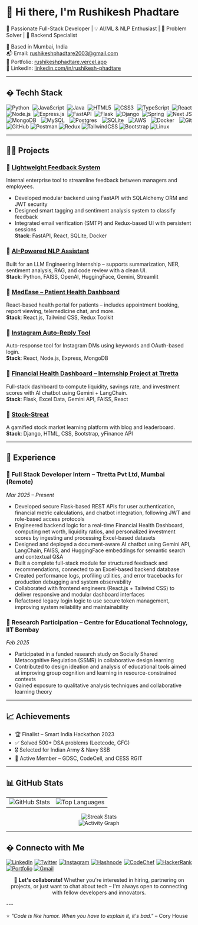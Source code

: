 # 👋 Hi there, I'm Rushikesh Phadtare

🚀 Passionate Full-Stack Developer | 💡 AI/ML & NLP Enthusiast | 🧠 Problem Solver | 🎯 Backend Specialist

📍 Based in Mumbai, India  
📬 Email: rushikeshphadtare2003@gmail.com  
🔗 Portfolio: [rushikeshphadtare.vercel.app](https://rushikeshphadtare.vercel.app/)  
💼 LinkedIn: [linkedin.com/in/rushikesh-phadtare](https://linkedin.com/in/rushikesh-phadtare)

---

## � Techh Stack

<div align="justify">

![Python](https://img.shields.io/badge/python-3670A0?style=for-the-badge&logo=python&logoColor=ffdd54)
![JavaScript](https://img.shields.io/badge/javascript-%23323330.svg?style=for-the-badge&logo=javascript&logoColor=%23F7DF1E)
![Java](https://img.shields.io/badge/java-%23ED8B00.svg?style=for-the-badge&logo=openjdk&logoColor=white)
![HTML5](https://img.shields.io/badge/html5-%23E34F26.svg?style=for-the-badge&logo=html5&logoColor=white)
![CSS3](https://img.shields.io/badge/css3-%231572B6.svg?style=for-the-badge&logo=css3&logoColor=white)
![TypeScript](https://img.shields.io/badge/typescript-%23007ACC.svg?style=for-the-badge&logo=typescript&logoColor=white)
![React](https://img.shields.io/badge/react-%2320232a.svg?style=for-the-badge&logo=react&logoColor=%2361DAFB)
![Node.js](https://img.shields.io/badge/node.js-6DA55F?style=for-the-badge&logo=node.js&logoColor=white)
![Express.js](https://img.shields.io/badge/express.js-%23404d59.svg?style=for-the-badge&logo=express&logoColor=%2361DAFB)
![FastAPI](https://img.shields.io/badge/FastAPI-005571?style=for-the-badge&logo=fastapi)
![Flask](https://img.shields.io/badge/flask-%23000.svg?style=for-the-badge&logo=flask&logoColor=white)
![Django](https://img.shields.io/badge/django-%23092E20.svg?style=for-the-badge&logo=django&logoColor=white)
![Spring](https://img.shields.io/badge/spring-%236DB33F.svg?style=for-the-badge&logo=spring&logoColor=white)
![Next JS](https://img.shields.io/badge/Next-black?style=for-the-badge&logo=next.js&logoColor=white)
![MongoDB](https://img.shields.io/badge/MongoDB-%234ea94b.svg?style=for-the-badge&logo=mongodb&logoColor=white)
![MySQL](https://img.shields.io/badge/mysql-4479A1.svg?style=for-the-badge&logo=mysql&logoColor=white)
![Postgres](https://img.shields.io/badge/postgres-%23316192.svg?style=for-the-badge&logo=postgresql&logoColor=white)
![SQLite](https://img.shields.io/badge/sqlite-%2307405e.svg?style=for-the-badge&logo=sqlite&logoColor=white)
![AWS](https://img.shields.io/badge/AWS-%23FF9900.svg?style=for-the-badge&logo=amazon-aws&logoColor=white)
![Docker](https://img.shields.io/badge/docker-%230db7ed.svg?style=for-the-badge&logo=docker&logoColor=white)
![Git](https://img.shields.io/badge/git-%23F05033.svg?style=for-the-badge&logo=git&logoColor=white)
![GitHub](https://img.shields.io/badge/github-%23121011.svg?style=for-the-badge&logo=github&logoColor=white)
![Postman](https://img.shields.io/badge/Postman-FF6C37?style=for-the-badge&logo=postman&logoColor=white)
![Redux](https://img.shields.io/badge/redux-%23593d88.svg?style=for-the-badge&logo=redux&logoColor=white)
![TailwindCSS](https://img.shields.io/badge/tailwindcss-%2338B2AC.svg?style=for-the-badge&logo=tailwind-css&logoColor=white)
![Bootstrap](https://img.shields.io/badge/bootstrap-%238511FA.svg?style=for-the-badge&logo=bootstrap&logoColor=white)
![Linux](https://img.shields.io/badge/Linux-FCC624?style=for-the-badge&logo=linux&logoColor=black)

</div>

---

## 👨‍💻 Projects

### 🔹 [Lightweight Feedback System](https://github.com/Rushi0207/lightweight-feedback-system)

Internal enterprise tool to streamline feedback between managers and employees.

- Developed modular backend using FastAPI with SQLAlchemy ORM and JWT security
- Designed smart tagging and sentiment analysis system to classify feedback
- Integrated email verification (SMTP) and Redux-based UI with persistent sessions  
  **Stack**: FastAPI, React, SQLite, Docker

### 🔹 [AI-Powered NLP Assistant](https://github.com/Rushi0207/arogo-ai-assistant)

Built for an LLM Engineering Internship – supports summarization, NER, sentiment analysis, RAG, and code review with a clean UI.  
**Stack**: Python, FAISS, OpenAI, HuggingFace, Gemini, Streamlit

### 🔹 [MedEase – Patient Health Dashboard](https://github.com/Rushi0207/medease)

React-based health portal for patients – includes appointment booking, report viewing, telemedicine chat, and more.  
**Stack**: React.js, Tailwind CSS, Redux Toolkit

### 🔹 [Instagram Auto-Reply Tool](https://github.com/Rushi0207/insta-auto-reply)

Auto-response tool for Instagram DMs using keywords and OAuth-based login.  
**Stack**: React, Node.js, Express, MongoDB

### 🔹 [Financial Health Dashboard – Internship Project at Ttretta](https://github.com/Rushi0207/ttretta-financial-health)

Full-stack dashboard to compute liquidity, savings rate, and investment scores with AI chatbot using Gemini + LangChain.  
**Stack**: Flask, Excel Data, Gemini API, FAISS, React

### 🔹 [Stock-Streat](https://github.com/Rushi0207/stock-streat)

A gamified stock market learning platform with blog and leaderboard.  
**Stack**: Django, HTML, CSS, Bootstrap, yFinance API

---

## 💼 Experience

### 🔹 Full Stack Developer Intern – Ttretta Pvt Ltd, Mumbai (Remote)

_Mar 2025 – Present_

- Developed secure Flask-based REST APIs for user authentication, financial metric calculations, and chatbot integration, following JWT and role-based access protocols
- Engineered backend logic for a real-time Financial Health Dashboard, computing net worth, liquidity ratios, and personalized investment scores by ingesting and processing Excel-based datasets
- Designed and deployed a document-aware AI chatbot using Gemini API, LangChain, FAISS, and HuggingFace embeddings for semantic search and contextual Q&A
- Built a complete full-stack module for structured feedback and recommendations, connected to an Excel-based backend database
- Created performance logs, profiling utilities, and error tracebacks for production debugging and system observability
- Collaborated with frontend engineers (React.js + Tailwind CSS) to deliver responsive and modular dashboard interfaces
- Refactored legacy login logic to use secure token management, improving system reliability and maintainability

### 🔹 Research Participation – Centre for Educational Technology, IIT Bombay

_Feb 2025_

- Participated in a funded research study on Socially Shared Metacognitive Regulation (SSMR) in collaborative design learning
- Contributed to design ideation and analysis of educational tools aimed at improving group cognition and learning in resource-constrained contexts
- Gained exposure to qualitative analysis techniques and collaborative learning theory

---

## 📈 Achievements

- 🏆 Finalist – Smart India Hackathon 2023
- ✅ Solved 500+ DSA problems (Leetcode, GFG)
- 🎖 Selected for Indian Army & Navy SSB
- 🧠 Active Member – GDSC, CodeCell, and CESS RGIT

---

## 📊 GitHub Stats

<div align="center">
  <table>
    <tr>
      <td>
        <img src="https://github-readme-stats.vercel.app/api?username=rushi0207&show_icons=true&locale=en&theme=radical&hide_border=true" alt="GitHub Stats" />
      </td>
      <td>
        <img src="https://github-readme-stats.vercel.app/api/top-langs?username=rushi0207&show_icons=true&locale=en&layout=compact&theme=radical&hide_border=true" alt="Top Languages" />
      </td>
    </tr>
  </table>
</div>

<div align="center">
  <img src="https://github-readme-streak-stats.herokuapp.com/?user=rushi0207&theme=radical&hide_border=true" alt="Streak Stats" />
</div>

<div align="center">
  <img src="https://github-readme-activity-graph.vercel.app/graph?username=rushi0207&theme=github-compact&hide_border=true&area=true&color=ff6b6b&line=ff6b6b&point=ff6b6b" alt="Activity Graph" />
</div>

---

## � Connecto with Me

<div align="justify">

[![LinkedIn](https://img.shields.io/badge/LinkedIn-%230077B5.svg?style=for-the-badge&logo=linkedin&logoColor=white)](https://linkedin.com/in/rushikesh-phadtare)
[![Twitter](https://img.shields.io/badge/Twitter-%231DA1F2.svg?style=for-the-badge&logo=Twitter&logoColor=white)](https://twitter.com/rushike020)
[![Instagram](https://img.shields.io/badge/Instagram-%23E4405F.svg?style=for-the-badge&logo=Instagram&logoColor=white)](https://instagram.com/rushi_02_07)
[![Hashnode](https://img.shields.io/badge/Hashnode-2962FF?style=for-the-badge&logo=hashnode&logoColor=white)](https://hashnode.com/@rushi27)
[![CodeChef](https://img.shields.io/badge/CodeChef-%23964B00.svg?style=for-the-badge&logo=CodeChef&logoColor=white)](https://www.codechef.com/users/rushi0)
[![HackerRank](https://img.shields.io/badge/-Hackerrank-2EC866?style=for-the-badge&logo=HackerRank&logoColor=white)](https://www.hackerrank.com/rushikeshphadta1)
[![Portfolio](https://img.shields.io/badge/Portfolio-%23000000.svg?style=for-the-badge&logo=firefox&logoColor=#FF7139)](https://rushikeshphadtare.vercel.app/)
[![Gmail](https://img.shields.io/badge/Gmail-D14836?style=for-the-badge&logo=gmail&logoColor=white)](mailto:rushikeshphadtare2003@gmail.com)

</div>

<p align="center">
  💬 <strong>Let's collaborate!</strong> Whether you're interested in hiring, partnering on projects, or just want to chat about tech – I'm always open to connecting with fellow developers and innovators.
</p>
---

⭐ _"Code is like humor. When you have to explain it, it's bad."_ – Cory House
